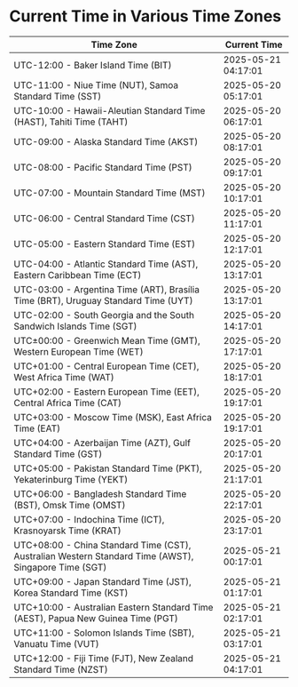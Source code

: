 # Current Time in Various Time Zones

| Time Zone | Current Time |
|-----------|--------------|
| UTC-12:00 - Baker Island Time (BIT) | 2025-05-21 04:17:01 |
| UTC-11:00 - Niue Time (NUT), Samoa Standard Time (SST) | 2025-05-20 05:17:01 |
| UTC-10:00 - Hawaii-Aleutian Standard Time (HAST), Tahiti Time (TAHT) | 2025-05-20 06:17:01 |
| UTC-09:00 - Alaska Standard Time (AKST) | 2025-05-20 08:17:01 |
| UTC-08:00 - Pacific Standard Time (PST) | 2025-05-20 09:17:01 |
| UTC-07:00 - Mountain Standard Time (MST) | 2025-05-20 10:17:01 |
| UTC-06:00 - Central Standard Time (CST) | 2025-05-20 11:17:01 |
| UTC-05:00 - Eastern Standard Time (EST) | 2025-05-20 12:17:01 |
| UTC-04:00 - Atlantic Standard Time (AST), Eastern Caribbean Time (ECT) | 2025-05-20 13:17:01 |
| UTC-03:00 - Argentina Time (ART), Brasília Time (BRT), Uruguay Standard Time (UYT) | 2025-05-20 13:17:01 |
| UTC-02:00 - South Georgia and the South Sandwich Islands Time (SGT) | 2025-05-20 14:17:01 |
| UTC±00:00 - Greenwich Mean Time (GMT), Western European Time (WET) | 2025-05-20 17:17:01 |
| UTC+01:00 - Central European Time (CET), West Africa Time (WAT) | 2025-05-20 18:17:01 |
| UTC+02:00 - Eastern European Time (EET), Central Africa Time (CAT) | 2025-05-20 19:17:01 |
| UTC+03:00 - Moscow Time (MSK), East Africa Time (EAT) | 2025-05-20 19:17:01 |
| UTC+04:00 - Azerbaijan Time (AZT), Gulf Standard Time (GST) | 2025-05-20 20:17:01 |
| UTC+05:00 - Pakistan Standard Time (PKT), Yekaterinburg Time (YEKT) | 2025-05-20 21:17:01 |
| UTC+06:00 - Bangladesh Standard Time (BST), Omsk Time (OMST) | 2025-05-20 22:17:01 |
| UTC+07:00 - Indochina Time (ICT), Krasnoyarsk Time (KRAT) | 2025-05-20 23:17:01 |
| UTC+08:00 - China Standard Time (CST), Australian Western Standard Time (AWST), Singapore Time (SGT) | 2025-05-21 00:17:01 |
| UTC+09:00 - Japan Standard Time (JST), Korea Standard Time (KST) | 2025-05-21 01:17:01 |
| UTC+10:00 - Australian Eastern Standard Time (AEST), Papua New Guinea Time (PGT) | 2025-05-21 02:17:01 |
| UTC+11:00 - Solomon Islands Time (SBT), Vanuatu Time (VUT) | 2025-05-21 03:17:01 |
| UTC+12:00 - Fiji Time (FJT), New Zealand Standard Time (NZST) | 2025-05-21 04:17:01 |
